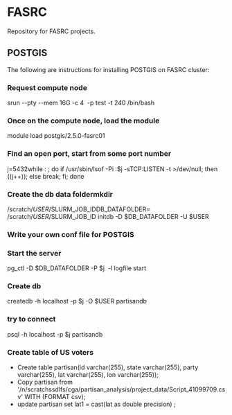 # FASRC
Repository for FASRC projects.

## POSTGIS 

The following are instructions for installing POSTGIS on FASRC cluster:

### Request compute node
srun --pty --mem 16G -c 4  -p test -t 240 /bin/bash

### Once on the compute node, load the module
module load postgis/2.5.0-fasrc01

### Find an open port, start from some port number
j=5432while : ; do if /usr/sbin/lsof -Pi :$j -sTCP:LISTEN -t >/dev/null; then ((j++)); else break; fi; done

### Create the db data foldermkdir  
/scratch/$USER/$SLURM_JOB_IDDB_DATAFOLDER= /scratch/$USER/$SLURM_JOB_ID
initdb -D $DB_DATAFOLDER -U $USER

### Write your own conf file for POSTGIS

### Start the server
pg_ctl -D $DB_DATAFOLDER -P $j  -l logfile start

### Create db
createdb -h localhost -p $j -O $USER partisandb

### try to connect 
psql -h localhost -p $j partisandb

### Create table of US voters
- Create table partisan(id varchar(255), state varchar(255), party varchar(255), lat varchar(255), lon varchar(255));
- Copy partisan from '/n/scratchssdlfs/cga/partisan_analysis/project_data/Script_41099709.csv' WITH (FORMAT csv);
- update partisan set lat1 = cast(lat as double precision) ;
